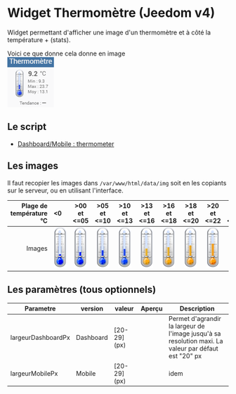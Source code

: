 # Widget Thermomètre (Jeedom v4)
Widget permettant d'afficher une image d'un thermomètre et à côté la température + (stats).

Voici ce que donne cela donne en image  
![](../doc/thermometer/thermometer_example.png)

## Le script
- [Dashboard/Mobile : thermometer](./cmd.info.numeric.thermometer.html)

## Les images
Il faut recopier les images dans `/var/www/html/data/img` soit en les copiants sur le serveur, ou en utilisant l'interface.

|Plage de température °C|  <0&nbsp;&nbsp;&nbsp;|>00 et <=05|>05 et <=10|>10 et <=13|>13 et <=16|>16 et <=18|>18 et <=20|>20 et <=22|>22 et <=24|>24 et <=26|>26 et <=28|>28 et <=34|  >34&nbsp;|
|-:|:-:|:-:|:-:|:-:|:-:|:-:|:-:|:-:|:-:|:-:|:-:|:-:|:-:|
|Images|![](./img/thermometer00.png)|![](./img/thermometer01.png)|![](./img/thermometer02.png)|![](./img/thermometer03.png)|![](./img/thermometer04.png)|![](./img/thermometer05.png)|![](./img/thermometer06.png)|![](./img/thermometer07.png)|![](./img/thermometer08.png)|![](./img/thermometer09.png)|![](./img/thermometer10.png)|![](./img/thermometer11.png)|![](./img/thermometer12.png)|


## Les paramètres (tous optionnels)

|Parametre|version|valeur|Aperçu|Description|
|-|-|-|-|-|
|largeurDashboardPx|Dashboard|[20-29] (px)||Permet d'agrandir la largeur de l'image jusqu'à sa resolution maxi. La valeur par défaut est "20" px|
|largeurMobilePx|Mobile|[20-29] (px)||idem|